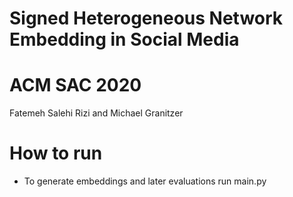 # Signed Heterogeneous Network Embedding in Social Media
# ACM SAC 2020
Fatemeh Salehi Rizi and Michael Granitzer
# How to run
 - To generate embeddings and later evaluations run main.py





